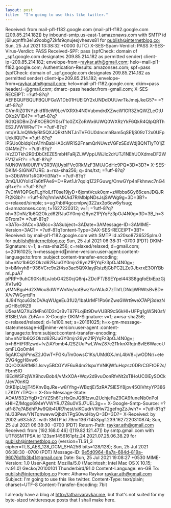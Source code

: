 ```yaml
---
layout: post
title:  "I'm going to use this like twitter."
---
```

Received: from mail-pl1-f182.google.com (mail-pl1-f182.google.com
 [209.85.214.182]) by inbound-smtp.us-east-1.amazonaws.com with SMTP id
 j6iluqmffh3e1u9oobg72kfs9qnujesjvhesvs81 for publish@internetblog.co; Sun, 25
 Jul 2021 13:38:32 +0000 (UTC)
X-SES-Spam-Verdict: PASS
X-SES-Virus-Verdict: PASS
Received-SPF: pass (spfCheck: domain of _spf.google.com designates
 209.85.214.182 as permitted sender) client-ip=209.85.214.182;
 envelope-from=raykar.ath@gmail.com; helo=mail-pl1-f182.google.com;
Authentication-Results: amazonses.com; spf=pass (spfCheck: domain of
 _spf.google.com designates 209.85.214.182 as permitted sender)
 client-ip=209.85.214.182; envelope-from=raykar.ath@gmail.com;
 helo=mail-pl1-f182.google.com; dkim=pass header.i=@gmail.com; dmarc=pass
 header.from=gmail.com;
X-SES-RECEIPT: =?utf-8?q?AEFBQUFBQUFBQUFGaW1Db01HUElQY2xUNDdOUUwrTkJmejJkeG5?=
 =?utf-8?q?CVmRiZ01NYzhid1RIeW9LeVlXRXh4N0VubmdrdXZwcW1GR3ZhQWZLeGtUOXo2V1B4?=
 =?utf-8?q?RGtQSDBmZnFXOEROY0srT1o0ZXZoRWx6UWQ0WXRzYkF6QkR4QlpQRThES2JVWWRwT?=
 =?utf-8?q?mtqV3JnQWdyRit5QXJQRktNNTJnTVFGU0dncmhBam5qSE1jS09zT2x0UFpUekllQU?=
 =?utf-8?q?lPSUo0bldqKzA1YnBabHA0cWR1S2FnamQrNUwzVGFzSEdWdjBQNTlyT01jZGI4MnZ?=
 =?utf-8?q?iVzZOTkh2R0tDbCtEZE5mbHFaRjZLWVppUWJlc2drUTJ1NEhUOXdmeDF2WFV1ZnFt?=
 =?utf-8?q?NUN0WlM0UlVFV3R3WjUyblFVc0RkMzF3MUJGdHc9PQ=3D=3D?=
X-SES-DKIM-SIGNATURE: a=rsa-sha256; q=dns/txt; =?utf-8?q?b=3DbWhV1sRGK+Ii3Na?=
 =?utf-8?q?2mQ/U0YoIld7a6tfFAe9+D+Rwt1Jr7qqlq1Z2FGuwg/OnwGYp4nFkhnwc7nG4qR+e?=
 =?utf-8?q?7vDhW1QPGqFLgYolLfT0se19jyD+6jxmtVcuk0qm+zWbbs6Gy66cenJDQJRFt2K8b?=
 =?utf-8?q?m1wMKAd7R/MbIpNDsJsjSWWg9g=3D=3B?= c=relaxed/simple;
 s=ug7nbtf4gccmlpwj322ax3p6ow6yfsug; d=amazonses.com; t=1627220312; v=1;
 =?utf-8?q?bh=3DnNz1b6Q2Okzd62RJuGY0mjn26yn21PjYqFz3pOJ4N0g=3D=3B_h=3DFrom?=
 =?utf-8?q?=3ATo=3ACc=3ABcc=3ASubject=3ADate=3AMessage-ID=3AMIME-Version=3AC?=
 =?utf-8?q?ontent-Type=3AX-SES-RECEIPT=3B?=
Received: by mail-pl1-f182.google.com with SMTP id a20so8736525plm.0
        for <publish@internetblog.co>; Sun, 25 Jul 2021 06:38:31 -0700 (PDT)
DKIM-Signature: v=1; a=rsa-sha256; c=relaxed/relaxed;
        d=gmail.com; s=20161025;
        h=message-id:date:mime-version:user-agent:content-language:to:from
         :subject:content-transfer-encoding;
        bh=nNz1b6Q2Okzd62RJuGY0mjn26yn21PjYqFz3pOJ4N0g=;
        b=blMvyh8+936VCrc9x2f4so3ac5Q9XIayjRsiz6jGbPC2LZe0JbxrxE3OiYBbmLpuA7
         pPRP+9uhC90Ks8LvJobO42S0cjQ8nj+ZDclFT/BSEYpel443S8gqfoEbiEpzGjXV1wIQ
         ytMNBguHd2XWouSdWYWnNe/xotBwzYarWJuX7zThfLDNdjWRWtsBvBDeX/v7WGyrttFn
         4J94Yqcu63tcDVAqWUgeEu31U2/1baUrMF1Pb6nZwsGWrt9weX7APj3dezNpOH8c9RZ9
         U5eaMQ7Xu2MFn61D2rQrBvT87FLojBt9DwVUBR9cS6kHl+UFPg1gW5N0sf/B1SIELVak
         ZbFA==
X-Google-DKIM-Signature: v=1; a=rsa-sha256; c=relaxed/relaxed;
        d=1e100.net; s=20161025;
        h=x-gm-message-state:message-id:date:mime-version:user-agent
         :content-language:to:from:subject:content-transfer-encoding;
        bh=nNz1b6Q2Okzd62RJuGY0mjn26yn21PjYqFz3pOJ4N0g=;
        b=h8HtFRRzwd+fvZiAYbmb4J2SZUuPwLWwZ87e211rknXRqtn8vIE6WacoUomFLQo0mM
         5gAKCsjhPmsZ2JGwT+FGKuTm0owsC1Ks/UMdGXJmL4bV8+jwODNr/+ete2VG4ggH8vw6
         0QrOlXikRfM81Jsrvy5BCGYVF6uB4m2lspxYVNKjWfuHqzsz0DRrCGFtOE2s/Fbrn5lO
         I9EdWSFzjWX9hovBob4/vMxXOA+Wqv2d9vuOonRfvNt2sTIHoUC0lEySOCk/JeV70nKQ
         0tKBIpUzjjT45KnvBqJRe+w8/Yhg+WBqtjE/5zRA7SIE5Y8jpv45OlVhtyYP386LZKDY
         rTPQ==
X-Gm-Message-State: AOAM532rYgD+2rVZSh6TzHxQnJQ8Rzwu2UchjeFaZ9CA9funeNb0nPoI
	kHIHZ/Mqgo694eYVWYRJ7Z8u0VSJ7UEL3g==
X-Google-Smtp-Source: =?utf-8?q?ABdhPJw9Qib4UR7hest/xiKCudrVltHw72gefngZzJwh?=
 =?utf-8?q?hIJ33Pew/YNTqnwevwQjbdhTPgS0woHbyQ=3D=3D?=
X-Received: by 2002:a63:552:: with SMTP id 79mr13671453pgf.239.1627220310874;
        Sun, 25 Jul 2021 06:38:30 -0700 (PDT)
Return-Path: <raykar.ath@gmail.com>
Received: from [192.168.0.46] ([119.82.121.47])        by smtp.gmail.com with
 UTF8SMTPSA id 123sm1456161pfz.24.2021.07.25.06.38.29        for
 <publish@internetblog.co>        (version=TLS1_3
 cipher=TLS_AES_128_GCM_SHA256 bits=128/128);        Sun, 25 Jul 2021 06:38:30
 -0700 (PDT)
Message-ID: <9e5d0964-8a7a-684d-819a-96076d1b3b41@gmail.com>
Date: Sun, 25 Jul 2021 19:08:27 +0530
MIME-Version: 1.0
User-Agent: Mozilla/5.0 (Macintosh; Intel Mac OS X 10.15; rv:91.0)
 Gecko/20100101 Thunderbird/91.0
Content-Language: en-GB
To: publish@internetblog.co
From: Atharva Raykar <raykar.ath@gmail.com>
Subject: I'm going to use this like twitter.
Content-Type: text/plain; charset=UTF-8
Content-Transfer-Encoding: 7bit

I already have a blog at http://atharvaraykar.me, but that's not suited
for my byte-sized twitteresque posts that I shall make here.
